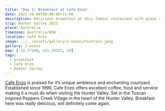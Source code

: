 ```yaml
---
title: 'Day 2: Breakfast at Cafe Enzo'
date: 2022-10-06T08:00:00+11:00
description: Delicious breakfast at this famous restaurant with great coffee!
trip: Hunter Valley 2022
place: Australia
timezone: Australia/NSW
location: Cafe Enzo
image: ../../assets/gallery/2-enzos/Fountain.jpeg
gallery: 2-enzos
map: [-32.77190, 151.28353, 19]
tags:
  - breakfast
  - Cafe Enzo
  - Hunter Valley
---
```


[Cafe Enzo](https://www.enzohuntervalley.com.au/cafe) is praised for it’s unique ambience and enchanting courtyard. Established since 1996, Cafe Enzo offers excellent coffee, food and service making it a must do when visiting the Hunter Valley. Set in the Tuscan inspired Peppers Creek Village in the heart of the Hunter Valley. Breakfast here was really delicious, will definitely come again.
